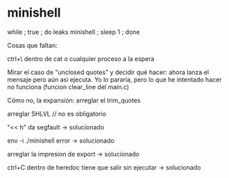 # minishell

while ; true ; do leaks minishell ; sleep 1 ; done

Cosas que faltan:

ctrl+\ dentro de cat o cualquier proceso a la espera


Mirar el caso de "unclosed quotes" y decidir qué hacer: ahora lanza el mensaje pero aún así ejecuta. Yo lo pararía, pero lo que he intentado hacer no funciona (funcion clear_line del main.c)

Cómo no, la expansión: arreglar el trim_quotes

arreglar SHLVL // no es obligatorio

"<< h" da segfault -> solucionado

env -i ./minishell error -> solucionado

arreglar la impresion de export -> solucionado

ctrl+C dentro de heredoc tiene que salir sin ejecutar -> solucionado